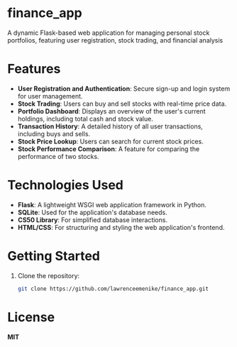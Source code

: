 # finance_app
A dynamic Flask-based web application for managing personal stock portfolios, featuring user registration, stock trading, and financial analysis

# Features

- **User Registration and Authentication**: Secure sign-up and login system for user management.
- **Stock Trading**: Users can buy and sell stocks with real-time price data.
- **Portfolio Dashboard**: Displays an overview of the user's current holdings, including total cash and stock value.
- **Transaction History**: A detailed history of all user transactions, including buys and sells.
- **Stock Price Lookup**: Users can search for current stock prices.
- **Stock Performance Comparison**: A feature for comparing the performance of two stocks.

# Technologies Used

- **Flask**: A lightweight WSGI web application framework in Python.
- **SQLite**: Used for the application's database needs.
- **CS50 Library**: For simplified database interactions.
- **HTML/CSS**: For structuring and styling the web application's frontend.

# Getting Started

1. Clone the repository:
   ```bash
   git clone https://github.com/lawrenceemenike/finance_app.git

# License
**MIT**
